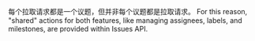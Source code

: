 每个拉取请求都是一个议题，但并非每个议题都是拉取请求。 For this reason, "shared" actions for both features, like managing assignees, labels, and milestones, are provided within Issues API.
